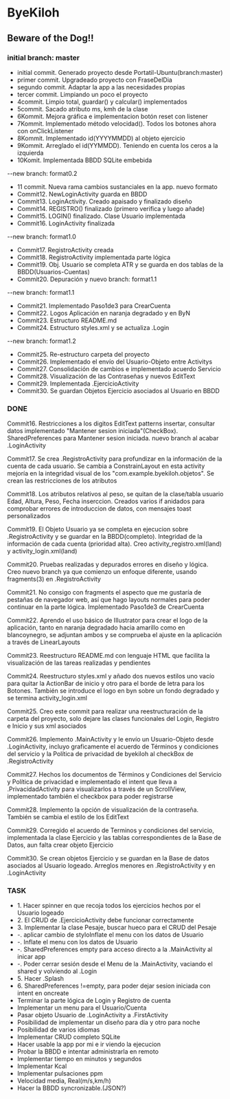 # ByeKiloh
## Beware of the Dog!!
<h3>initial branch: master</h3>
    <ul>
    <li>initial commit. Generado proyecto desde Portatil-Ubuntu(branch:master)</li>
    <li>primer commit. Upgradeado proyecto con FraseDelDia</li>
    <li>segundo commit.  Adaptar la app a las necesidades propias</li>
    <li>tercer commit. Limpiando un poco el proyecto</li>
    <li>4commit. Limpio total, guardar() y calcular() implementados</li>
    <li>5commit. Sacado atributo ms, kmh de la clase</li>
    <li>6Kommit. Mejora gráfica e implementacion botón reset con listener</li>
    <li>7Kommit. Implementado método velocidad(). Todos los botones ahora con onClickListener</li>
    <li>8Kommit. Implementado id(YYYYMMDD) al objeto ejercicio</li>
    <li>9Kommit. Arreglado el id(YYMMDD). Teniendo en cuenta los ceros a la izquierda</li>
    <li>10Komit. Implementada BBDD SQLite embebida</li>
    </ul>
<p>--new branch: format0.2</p>
    <ul>
    <li>11 commit. Nueva rama cambios sustanciales en la app. nuevo formato</li>
    <li>Commit12. NewLoginActivity guarda en BBDD</li>
    <li>Commit13. LoginActivity. Creado apaisado y finalizado diseño</li>
    <li>Commit14. REGISTRO() finalizado (primero verifica y luego añade)</li>
    <li>Commit15. LOGIN() finalizado. Clase Usuario implementada</li>
    <li>Commit16. LoginActivity finalizada</li>
    </ul>
<p>--new branch: format1.0</p>
    <ul>
    <li>Commit17. RegistroActivity creada</li>
    <li>Commit18. RegistroActivity implementada parte lógica</li>
    <li>Commit19. Obj. Usuario se completa ATR y se guarda en dos tablas de la BBDD(Usuarios-Cuentas)</li>
    <li>Commit20. Depuración y nuevo branch: format1.1</li>
    </ul>
<p>--new branch: format1.1</p>
    <ul>
    <li>Commit21. Implementado Paso1de3 para CrearCuenta</li>
    <li>Commit22. Logos Aplicación en naranja degradado y en ByN</li>
    <li>Commit23. Estructuro README.md</li>
    <li>Commit24. Estructuro styles.xml y se actualiza .Login</li>
    </ul>
<p>--new branch: format1.2</p>
    <ul>
    <li>Commit25. Re-estructuro carpeta del proyecto</li>
    <li>Commit26. Implementado el envío del Usuario-Objeto entre Activitys</li>
    <li>Commit27. Consolidación de cambios e implementado acuerdo Servicio</li>
    <li>Commit28. Visualización de las Contraseñas y nuevos EditText</li>
    <li>Commit29. Implementada .EjercicioActivity</li>
    <li>Commit30. Se guardan Objetos Ejercicio asociados al Usuario en BBDD</li>
    </ul>
<h3>DONE</h3>
<p>Commit16. Restricciones a los digitos EditText patterns insertar, consultar datos implementado
"Mantener sesion iniciada"(CheckBox). SharedPreferences para Mantener sesion iniciada. nuevo branch
al acabar .LoginActivity</p>
<p>Commit17. Se crea .RegistroActivity para profundizar en la información de la cuenta de cada
usuario. Se cambia a ConstrainLayout en esta activity mejoría en la integridad visual de los
"com.example.byekiloh.objetos". Se crean las restricciones de los atributos</p>
<p>Commit18. Los atributos relativos al peso, se quitan de la clase/tabla usuario Edad, Altura,
Peso, Fecha inserccion. Creados varios if anidados para comprobar errores de introduccion de datos,
con mensajes toast personalizados</p>
<p>Commit19. El Objeto Usuario ya se completa en ejecucion sobre .RegistroActivity y se guardar en
la BBDD(completo). Integridad de la información de cada cuenta (prioridad alta). Creo
activity_registro.xml(land) y activity_login.xml(land)</p>
<p>Commit20. Pruebas realizadas y depurados errores en diseño y lógica. Creo nuevo branch ya que
comienzo un enfoque diferente, usando fragments(3) en .RegistroActivity</p>
<p>Commit21. No consigo con fragments el aspecto que me gustaría de pestañas de navegador web, así
que hago layouts normales para poder continuar en la parte lógica. Implementado Paso1de3 de
CrearCuenta</p>
<p>Commit22. Aprendo el uso básico de Illustrator para crear el logo de la aplicación, tanto en
naranja degradado hacia amarillo como en blancoynegro, se adjuntan ambos y se comprueba el ajuste
en la aplicación a través de LinearLayouts</p>
<p>Commit23. Reestructuro README.md con lenguaje HTML que facilita la visualización de las tareas
realizadas y pendientes</p>
<p>Commit24. Reestructuro styles.xml y añado dos nuevos estilos uno vacío para quitar la ActionBar
de inicio y otro para el borde de letra para los Botones. También se introduce el logo en byn sobre
un fondo degradado y se termina activity_login.xml</p>
<p>Commit25. Creo este commit para realizar una reestructuración de la carpeta del proyecto, solo
dejare las clases funcionales del Login, Registro e Inicio y sus xml asociados</p>
<p>Commit26. Implemento .MainActivity y le envío un Usuario-Objeto desde .LoginActivity, incluyo
graficamente el acuerdo de Términos y condiciones del servicio y la Política de privacidad de
byekiloh al checkBox de .RegistroActivity</p>
<p>Commit27. Hechos los documentos de Términos y Condiciones del Servicio y Política de privacidad e
implementado el intent que lleva a .PrivacidadActivity para visualizarlos a través de un ScrollView,
implementado también el checkbox para poder registrarse</p>
<p>Commit28. Implemento la opción de visualización de la contraseña. También se cambia el estilo de
los EditText</p>
<p>Commit29. Corregido el acuerdo de Terminos y condiciones del servicio, implementada la clase
Ejercicio y las tablas correspondientes de la Base de Datos, aun falta crear objeto Ejercicio</p>
<p>Commit30. Se crean objetos Ejercicio y se guardan en la Base de datos asociados al Usuario
logeado. Arreglos menores en .RegistroActivity y en .LoginActivity</p>
<h3>TASK</h3>
    <ul>
    <li>1. Hacer spinner en que recoja todos los ejercicios hechos por el Usuario logeado</li>
    <li>2. El CRUD de .EjercicioActivity debe funcionar correctamente</li>
    <li>3. Implementar la clase Pesaje, buscar hueco para el CRUD del Pesaje</li>
    <li>-. aplicar cambio de styloInflate el menu con los datos de Usuario</li>
    <li>-. Inflate el menu con los datos de Usuario</li>
    <li>-. SharedPreferences empty para acceso directo a la .MainActivity al inicar app</li>
    <li>-. Poder cerrar sesión desde el Menu de la .MainActivity, vaciando el shared y volviendo al
    .Login</li>
    <li>5. Hacer .Splash</li>
    <li>6. SharedPreferences !=empty, para poder dejar sesion iniciada con intent en oncreate</li>
    <li>Terminar la parte lógica de Login y Registro de cuenta</li>
    <li>Implementar un menu para el Usuario/Cuenta</li>
    <li>Pasar objeto Usuario de .LoginActivity a .FirstActivity</li>
    <li>Posibilidad de implementar un diseño para día y otro para noche</li>
    <li>Posibilidad de varios idiomas</li>
    <li>Implementar CRUD completo SQLite</li>
    <li>Hacer usable la app por mi e ir viendo la ejecucion</li>
    <li>Probar la BBDD e intentar administrarla en remoto</li>
    <li>Implementar tiempo en minutos y segundos</li>
    <li>Implementar Kcal</li>
    <li>Implementar pulsaciones ppm</li>
    <li>Velocidad media, Real(m/s,km/h)</li>
    <li>Hacer la BBDD syncronizable.(JSON?)</li>
    </ul>